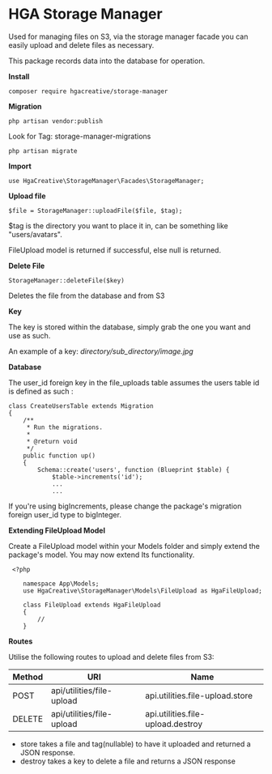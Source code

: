 
# HGA Storage Manager

Used for managing files on S3, via the storage manager facade you can easily upload and delete files as necessary.

This package records data into the database for operation.

**Install**

    composer require hgacreative/storage-manager

 **Migration**

    php artisan vendor:publish

Look for Tag: storage-manager-migrations

    php artisan migrate

**Import**

    use HgaCreative\StorageManager\Facades\StorageManager;

**Upload file**

	$file = StorageManager::uploadFile($file, $tag);

$tag is the directory you want to place it in, can be something like "users/avatars".

FileUpload model is returned if successful, else null is returned.

**Delete File**

    StorageManager::deleteFile($key)
Deletes the file from the database and from S3

**Key**

The key is stored within the database, simply grab the one you want and use as such.

An example of a key: *directory/sub_directory/image.jpg*


**Database**

  The user_id foreign key in the file_uploads table assumes the users table id is defined as such :   

    class CreateUsersTable extends Migration
    {
        /**
         * Run the migrations.
         *
         * @return void
         */
        public function up()
        {
            Schema::create('users', function (Blueprint $table) {
                $table->increments('id');
                ...
                ...
If you're using bigIncrements, please change the package's migration foreign user_id type to bigInteger.


**Extending FileUpload Model**

Create a FileUpload model within your Models folder and simply extend the package's model. You may now extend Its functionality.

     <?php
        
        namespace App\Models;
        use HgaCreative\StorageManager\Models\FileUpload as HgaFileUpload;
        
        class FileUpload extends HgaFileUpload
        {
            //
        }

**Routes**

Utilise the following routes to upload and delete files from S3:


| Method | URI | Name |
|--------|-----|------|
| POST | api/utilities/file-upload | api.utilities.file-upload.store |
| DELETE | api/utilities/file-upload | api.utilities.file-upload.destroy |


- store takes a file and tag(nullable) to have it uploaded and returned a JSON response.
- destroy takes a key to delete a file and returns a JSON response
